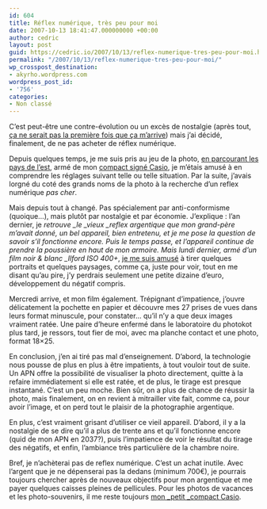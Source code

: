 ```yaml
---
id: 604
title: Réflex numérique, très peu pour moi
date: 2007-10-13 18:41:47.000000000 +00:00
author: cedric
layout: post
guid: https://cedric.io/2007/10/13/reflex-numerique-tres-peu-pour-moi.html
permalink: "/2007/10/13/reflex-numerique-tres-peu-pour-moi/"
wp_crosspost_destination:
- akyrho.wordpress.com
wordpress_post_id:
- '756'
categories:
- Non classé
---
```

C’est peut-être une contre-évolution ou un excès de nostalgie (après tout, [ça ne serait pas la première fois que ça m’arrive](/blog/2007/08/12/rss-et-journaux-papiers/)) mais j’ai décidé, finalement, de ne pas acheter de réflex numérique.

Depuis quelques temps, je me suis pris au jeu de la photo, [en parcourant les pays de l’est](http://www.parenthese.be/tag/Eurotrip_2007/), armé de mon [compact signé Casio](/blog/2006/04/22/casion-exilim-ex-z120/), je m’étais amusé à en comprendre les réglages suivant telle ou telle situation. Par la suite, j’avais lorgné du coté des grands noms de la photo à la recherche d’un reflex numérique _pas cher_.

Mais depuis tout à changé. Pas spécialement par anti-conformisme (quoique…), mais plutôt par nostalgie et par économie. J’explique : l’an dernier, je _retrouve \_le \_vieux \_reflex argentique que mon grand-père m’avait donné, un bel appareil, bien entretenu, et je me pose la question de savoir s’il fonctionne encore. Puis le temps passe, et l’appareil continue de prendre la poussière en haut de mon armoire. Mais lundi dernier, armé d’un film noir & blanc \_Ilford ISO 400+_, [je me suis amusé](http://twitter.com/7star/statuses/320536912) à tirer quelques portraits et quelques paysages, comme ça, juste pour voir, tout en me disant qu’au pire, j’y perdrais seulement une petite dizaine d’euro, développement du négatif compris.

Mercredi arrive, et mon film également. Trépignant d’impatience, j’ouvre délicatement la pochette en papier et découvre mes 27 prises de vues dans leurs format minuscule, pour constater… qu’il n’y a que deux images vraiment ratée. Une paire d’heure enfermé dans le laboratoire du photokot plus tard, je ressors, tout fier de moi, avec ma planche contact et une photo, format 18&#215;25.

En conclusion, j’en ai tiré pas mal d’enseignement. D’abord, la technologie nous pousse de plus en plus à être impatients, à tout vouloir tout de suite. Un APN offre la possibilité de visualiser la photo directement, quitte à la refaire immédiatement si elle est ratée, et de plus, le tirage est presque instantané. C’est un peu moche. Bien sûr, on a plus de chance de réussir la photo, mais finalement, on en revient à mitrailler vite fait, comme ca, pour avoir l’image, et on perd tout le plaisir de la photographie argentique.

En plus, c’est vraiment grisant d’utiliser ce vieil appareil. D’abord, il y a la nostalgie de se dire qu’il a plus de trente ans et qu’il fonctionne encore (quid de mon APN en 2037?), puis l’impatience de voir le résultat du tirage des négatifs, et enfin, l’ambiance très particulière de la chambre noire.

Bref, je n’achèterai pas de reflex numérique. C’est un achat inutile. Avec l’argent que je ne dépenserai pas la dedans (minimum 700€), je pourrais toujours chercher après de nouveaux objectifs pour mon argentique et me payer quelques caisses pleines de pellicules. Pour les photos de vacances et les photo-souvenirs, il me reste toujours [mon \_petit \_compact Casio](/blog/2006/04/22/casion-exilim-ex-z120/).
